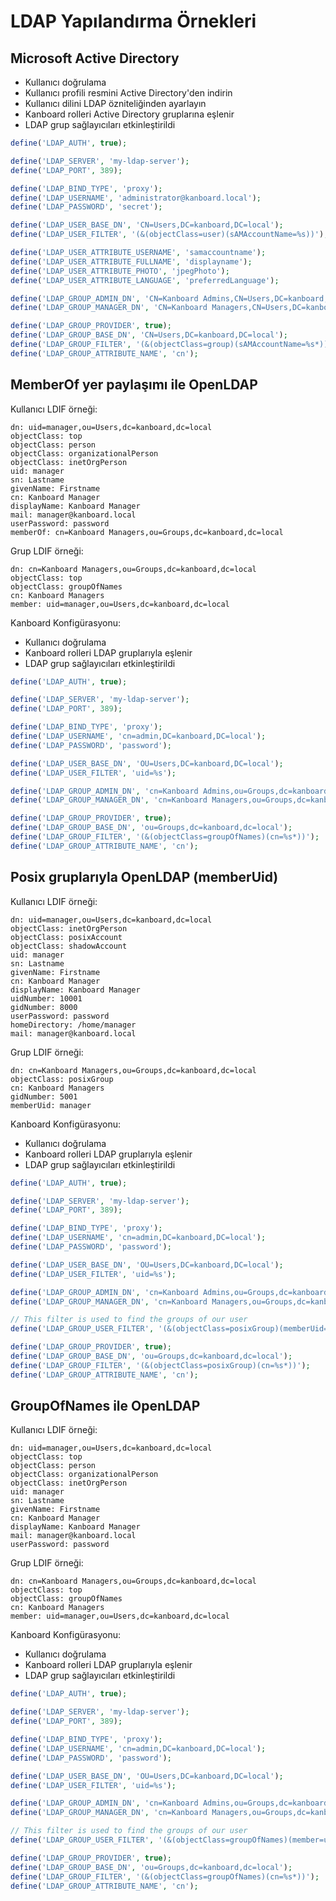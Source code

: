 LDAP Yapılandırma Örnekleri
===========================

Microsoft Active Directory
--------------------------

- Kullanıcı doğrulama
- Kullanıcı profili resmini Active Directory'den indirin
- Kullanıcı dilini LDAP özniteliğinden ayarlayın
- Kanboard rolleri Active Directory gruplarına eşlenir
- LDAP grup sağlayıcıları etkinleştirildi

```php
define('LDAP_AUTH', true);

define('LDAP_SERVER', 'my-ldap-server');
define('LDAP_PORT', 389);

define('LDAP_BIND_TYPE', 'proxy');
define('LDAP_USERNAME', 'administrator@kanboard.local');
define('LDAP_PASSWORD', 'secret');

define('LDAP_USER_BASE_DN', 'CN=Users,DC=kanboard,DC=local');
define('LDAP_USER_FILTER', '(&(objectClass=user)(sAMAccountName=%s))');

define('LDAP_USER_ATTRIBUTE_USERNAME', 'samaccountname');
define('LDAP_USER_ATTRIBUTE_FULLNAME', 'displayname');
define('LDAP_USER_ATTRIBUTE_PHOTO', 'jpegPhoto');
define('LDAP_USER_ATTRIBUTE_LANGUAGE', 'preferredLanguage');

define('LDAP_GROUP_ADMIN_DN', 'CN=Kanboard Admins,CN=Users,DC=kanboard,DC=local');
define('LDAP_GROUP_MANAGER_DN', 'CN=Kanboard Managers,CN=Users,DC=kanboard,DC=local');

define('LDAP_GROUP_PROVIDER', true);
define('LDAP_GROUP_BASE_DN', 'CN=Users,DC=kanboard,DC=local');
define('LDAP_GROUP_FILTER', '(&(objectClass=group)(sAMAccountName=%s*))');
define('LDAP_GROUP_ATTRIBUTE_NAME', 'cn');
```


MemberOf yer paylaşımı ile OpenLDAP
------------------------------

Kullanıcı LDIF örneği:

```
dn: uid=manager,ou=Users,dc=kanboard,dc=local
objectClass: top
objectClass: person
objectClass: organizationalPerson
objectClass: inetOrgPerson
uid: manager
sn: Lastname
givenName: Firstname
cn: Kanboard Manager
displayName: Kanboard Manager
mail: manager@kanboard.local
userPassword: password
memberOf: cn=Kanboard Managers,ou=Groups,dc=kanboard,dc=local
```

Grup LDIF örneği:

```
dn: cn=Kanboard Managers,ou=Groups,dc=kanboard,dc=local
objectClass: top
objectClass: groupOfNames
cn: Kanboard Managers
member: uid=manager,ou=Users,dc=kanboard,dc=local
```

Kanboard Konfigürasyonu:

- Kullanıcı doğrulama
- Kanboard rolleri LDAP gruplarıyla eşlenir
- LDAP grup sağlayıcıları etkinleştirildi

```php
define('LDAP_AUTH', true);

define('LDAP_SERVER', 'my-ldap-server');
define('LDAP_PORT', 389);

define('LDAP_BIND_TYPE', 'proxy');
define('LDAP_USERNAME', 'cn=admin,DC=kanboard,DC=local');
define('LDAP_PASSWORD', 'password');

define('LDAP_USER_BASE_DN', 'OU=Users,DC=kanboard,DC=local');
define('LDAP_USER_FILTER', 'uid=%s');

define('LDAP_GROUP_ADMIN_DN', 'cn=Kanboard Admins,ou=Groups,dc=kanboard,dc=local');
define('LDAP_GROUP_MANAGER_DN', 'cn=Kanboard Managers,ou=Groups,dc=kanboard,dc=local');

define('LDAP_GROUP_PROVIDER', true);
define('LDAP_GROUP_BASE_DN', 'ou=Groups,dc=kanboard,dc=local');
define('LDAP_GROUP_FILTER', '(&(objectClass=groupOfNames)(cn=%s*))');
define('LDAP_GROUP_ATTRIBUTE_NAME', 'cn');
```

Posix gruplarıyla OpenLDAP (memberUid)
--------------------------------------

Kullanıcı LDIF örneği:

```
dn: uid=manager,ou=Users,dc=kanboard,dc=local
objectClass: inetOrgPerson
objectClass: posixAccount
objectClass: shadowAccount
uid: manager
sn: Lastname
givenName: Firstname
cn: Kanboard Manager
displayName: Kanboard Manager
uidNumber: 10001
gidNumber: 8000
userPassword: password
homeDirectory: /home/manager
mail: manager@kanboard.local
```

Grup LDIF örneği:

```
dn: cn=Kanboard Managers,ou=Groups,dc=kanboard,dc=local
objectClass: posixGroup
cn: Kanboard Managers
gidNumber: 5001
memberUid: manager
```

Kanboard Konfigürasyonu:

- Kullanıcı doğrulama
- Kanboard rolleri LDAP gruplarıyla eşlenir
- LDAP grup sağlayıcıları etkinleştirildi

```php
define('LDAP_AUTH', true);

define('LDAP_SERVER', 'my-ldap-server');
define('LDAP_PORT', 389);

define('LDAP_BIND_TYPE', 'proxy');
define('LDAP_USERNAME', 'cn=admin,DC=kanboard,DC=local');
define('LDAP_PASSWORD', 'password');

define('LDAP_USER_BASE_DN', 'OU=Users,DC=kanboard,DC=local');
define('LDAP_USER_FILTER', 'uid=%s');

define('LDAP_GROUP_ADMIN_DN', 'cn=Kanboard Admins,ou=Groups,dc=kanboard,dc=local');
define('LDAP_GROUP_MANAGER_DN', 'cn=Kanboard Managers,ou=Groups,dc=kanboard,dc=local');

// This filter is used to find the groups of our user
define('LDAP_GROUP_USER_FILTER', '(&(objectClass=posixGroup)(memberUid=%s))');

define('LDAP_GROUP_PROVIDER', true);
define('LDAP_GROUP_BASE_DN', 'ou=Groups,dc=kanboard,dc=local');
define('LDAP_GROUP_FILTER', '(&(objectClass=posixGroup)(cn=%s*))');
define('LDAP_GROUP_ATTRIBUTE_NAME', 'cn');
```

GroupOfNames ile OpenLDAP
--------------------------

Kullanıcı LDIF örneği:

```
dn: uid=manager,ou=Users,dc=kanboard,dc=local
objectClass: top
objectClass: person
objectClass: organizationalPerson
objectClass: inetOrgPerson
uid: manager
sn: Lastname
givenName: Firstname
cn: Kanboard Manager
displayName: Kanboard Manager
mail: manager@kanboard.local
userPassword: password
```

Grup LDIF örneği:

```
dn: cn=Kanboard Managers,ou=Groups,dc=kanboard,dc=local
objectClass: top
objectClass: groupOfNames
cn: Kanboard Managers
member: uid=manager,ou=Users,dc=kanboard,dc=local
```

Kanboard Konfigürasyonu:

- Kullanıcı doğrulama
- Kanboard rolleri LDAP gruplarıyla eşlenir
- LDAP grup sağlayıcıları etkinleştirildi

```php
define('LDAP_AUTH', true);

define('LDAP_SERVER', 'my-ldap-server');
define('LDAP_PORT', 389);

define('LDAP_BIND_TYPE', 'proxy');
define('LDAP_USERNAME', 'cn=admin,DC=kanboard,DC=local');
define('LDAP_PASSWORD', 'password');

define('LDAP_USER_BASE_DN', 'OU=Users,DC=kanboard,DC=local');
define('LDAP_USER_FILTER', 'uid=%s');

define('LDAP_GROUP_ADMIN_DN', 'cn=Kanboard Admins,ou=Groups,dc=kanboard,dc=local');
define('LDAP_GROUP_MANAGER_DN', 'cn=Kanboard Managers,ou=Groups,dc=kanboard,dc=local');

// This filter is used to find the groups of our user
define('LDAP_GROUP_USER_FILTER', '(&(objectClass=groupOfNames)(member=uid=%s,ou=Users,dc=kanboard,dc=local))');

define('LDAP_GROUP_PROVIDER', true);
define('LDAP_GROUP_BASE_DN', 'ou=Groups,dc=kanboard,dc=local');
define('LDAP_GROUP_FILTER', '(&(objectClass=groupOfNames)(cn=%s*))');
define('LDAP_GROUP_ATTRIBUTE_NAME', 'cn');
```
